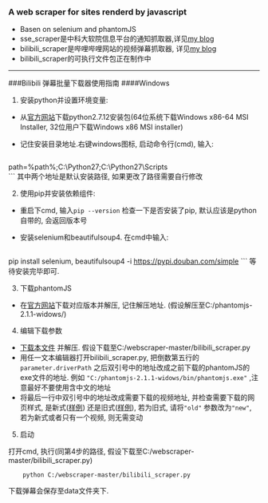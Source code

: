 ### A web scraper for sites renderd by javascript

 - Basen on selenium and phantomJS
 - sse_scraper是中科大软院信息平台的通知抓取器,详见[my blog](xxuan.me/2016-07-16-webscraper.html)
 - bilibili_scraper是哔哩哔哩网站的视频弹幕抓取器, 详见[my blog](http://xxuan.me/2016-07-17-bilibili-scraper.html)
 - bilibili_scraper的可执行文件包正在制作中

---

###Bilibili 弹幕批量下载器使用指南
####Windows
1. 安装python并设置环境变量:
 - 从[官方网站](https://www.python.org/downloads/release/python-2712/)下载python2.7.12安装包(64位系统下载Windows x86-64 MSI Installer, 32位用户下载Windows x86 MSI installer)
 - 记住安装目录地址.右键windows图标, 启动命令行(cmd), 输入:

     ```
 path=%path%;C:\Python27;C:\Python27\Scripts\
     ```
 其中两个地址是默认安装路径, 如果更改了路径需要自行修改

2. 使用pip并安装依赖组件:
 - 重启下cmd, 输入`pip --version` 检查一下是否安装了pip, 默认应该是python自带的, 会返回版本号
 - 安装selenium和beautifulsoup4. 在cmd中输入:

     ```
 pip install selenium, beautifulsoup4 -i https://pypi.douban.com/simple
     ```
 等待安装完毕即可.
 
3. 下载phantomJS
 - 在[官方网站](http://phantomjs.org)下载对应版本并解压, 记住解压地址. (假设解压至C:/phantomjs-2.1.1-widows/)

4. 编辑下载参数
 - [下载本文件](https://github.com/shawnau/webscraper/archive/master.zip) 并解压. 假设下载至C:/webscraper-master/bilibili_scraper.py
 - 用任一文本编辑器打开bilibili_scraper.py, 把倒数第五行的`parameter.driverPath` 之后双引号中的地址改成之前下载的phantomJS的exe文件的地址. 例如 `"C:/phantomjs-2.1.1-widows/bin/phantomjs.exe"` ,注意最好不要使用含中文的地址
 - 将最后一行中双引号中的地址改成需要下载的视频地址, 并检查需要下载的网页样式, 是新式([样例](http://www.bilibili.com/video/av5280311/)) 还是旧式([样例](http://www.bilibili.com/video/av5313786/)), 若为旧式, 请将`"old"` 参数改为`"new"`, 若为新式或者只有一个视频, 则无需变动

5. 启动

 打开cmd, 执行(同第4步的路径, 假设下载至C:/webscraper-master/bilibili_scraper.py)
 
 ```
     python C:/webscraper-master/bilibili_scraper.py
 ```
 下载弹幕会保存至data文件夹下.
